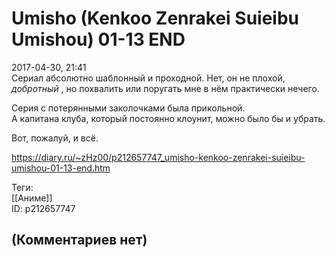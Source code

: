 Umisho (Kenkoo Zenrakei Suieibu Umishou) 01-13 END
==================================================

  
2017-04-30, 21:41  
 Сериал абсолютно шаблонный и проходной. Нет, он не плохой,  *добротный*  , но похвалить или поругать мне в нём практически нечего.   
   
 Серия с потерянными заколочками была прикольной.   
 А капитана клуба, который постоянно клоунит, можно было бы и убрать.   
   
 Вот, пожалуй, и всё.   
  
<https://diary.ru/~zHz00/p212657747_umisho-kenkoo-zenrakei-suieibu-umishou-01-13-end.htm>  
  
Теги:  
[[Аниме]]  
ID: p212657747  


(Комментариев нет)
------------------